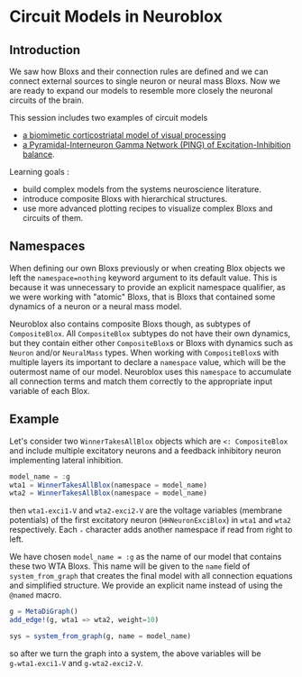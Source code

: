 # Circuit Models in Neuroblox

## Introduction

We saw how Bloxs and their connection rules are defined and we can connect external sources to single neuron or neural mass Bloxs. Now we are ready to expand our models to resemble more closely the neuronal circuits of the brain.

This session includes two examples of circuit models
- [a biomimetic corticostriatal model of visual processing](./CS_circuit)
- [a Pyramidal-Interneuron Gamma Network (PING) of Excitation-Inhibition balance](./PING_circuit). 

Learning goals :
- build complex models from the systems neuroscience literature.
- introduce composite Bloxs with hierarchical structures.
- use more advanced plotting recipes to visualize complex Bloxs and circuits of them.

## Namespaces 

When defining our own Bloxs previously or when creating Blox objects we left the `namespace=nothing` keyword argument to its default value. This is because it was unnecessary to provide an explicit namespace qualifier, as we were working with "atomic" Bloxs, that is Bloxs that contained some dynamics of a neuron or a neural mass model. 

Neuroblox also contains composite Bloxs though, as subtypes of `CompositeBlox`. All `CompositeBlox` subtypes do not have their own dynamics, but they contain either other `CompositeBlox`s or Bloxs with dynamics such as `Neuron` and/or `NeuralMass` types. When working with `CompositeBlox`s with multiple layers its important to declare a `namespace` value, which will be the outermost name of our model. Neuroblox uses this `namespace` to accumulate all connection terms and match them correctly to the appropriate input variable of each Blox.

## Example
Let's consider two `WinnerTakesAllBlox` objects which are `<: CompositeBlox` and include multiple excitatory neurons and a feedback inhibitory neuron implementing lateral inhibition.

```julia
model_name = :g
wta1 = WinnerTakesAllBlox(namespace = model_name)
wta2 = WinnerTakesAllBlox(namespace = model_name)
```

then `wta1₊exci1₊V` and `wta2₊exci2₊V` are the voltage variables (membrane potentials) of  the first excitatory neuron (`HHNeuronExciBlox`) in `wta1` and `wta2` respectively. Each `₊` character adds another namespace if read from right to left. 

We have chosen `model_name = :g` as the name of our model that contains these two WTA Bloxs. This name will be given to the `name` field of `system_from_graph` that creates the final model with all connection equations and simplified structure. We provide an explicit name instead of using the `@named` macro.

```julia
g = MetaDiGraph()
add_edge!(g, wta1 => wta2, weight=10)

sys = system_from_graph(g, name = model_name)
```

so after we turn the graph into a system, the above variables will be `g₊wta1₊exci1₊V` and `g₊wta2₊exci2₊V`.

